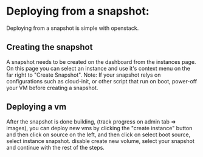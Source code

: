 # Deploying from a snapshot:
Deploying from a snapshot is simple with openstack.
## Creating the snapshot
A snapshot needs to be created on the dashboard from the instances page. On this page you can select an instance and use it's context menu on the far right to "Create Snapshot".
Note: If your snapshot relys on configurations such as cloud-init, or other script that run on boot, power-off your VM before creating a snapshot.

## Deploying a vm
After the snapshot is done building, (track progress on admin tab => images), you can deploy new vms by clicking the "create instance" button and then click on source on the left, and then click on select boot source, select instance snapshot. disable create new volume, select your snapshot and continue with the rest of the steps.